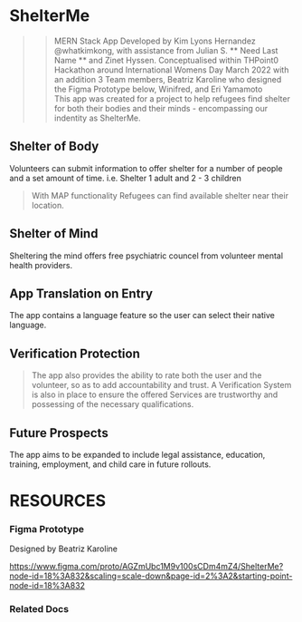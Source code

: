 # ShelterMe #

>> MERN Stack App Developed by Kim Lyons Hernandez @whatkimkong, with assistance from Julian S. ** Need Last Name ** and Zinet Hyssen.
>> Conceptualised within THPoint0 Hackathon around International Womens Day March 2022 with an addition 3 Team members, Beatriz Karoline who designed the Figma Prototype below, Winifred, and Eri Yamamoto   
This app was created for a project to help refugees find shelter for both their bodies and their minds - encompassing our indentity as ShelterMe.
## Shelter of Body
Volunteers can submit information to offer shelter for a number of people and a set amount of time.
i.e. Shelter 1 adult and 2 - 3 children

> With MAP functionality 
Refugees can find available shelter near their location.

## Shelter of Mind
Sheltering the mind offers free psychiatric councel from volunteer mental health providers.

## App Translation on Entry
The app contains a language feature so the user can select their native language.

## Verification Protection
> The app also provides the ability to rate both the user and the volunteer, so as to add accountability and trust.
> A Verification System is also in place to ensure the offered Services are trustworthy and possessing of the necessary qualifications.

## Future Prospects
The app aims to be expanded to include legal assistance, education, training, employment, and child care in future rollouts.


# RESOURCES #
### Figma Prototype 
Designed by Beatriz Karoline

https://www.figma.com/proto/AGZmUbc1M9v100sCDm4mZ4/ShelterMe?node-id=18%3A832&scaling=scale-down&page-id=2%3A2&starting-point-node-id=18%3A832 

### Related Docs



